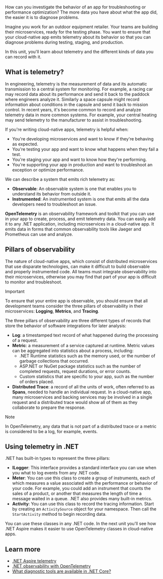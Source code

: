 How can you investigate the behavior of an app for troubleshooting or performance optimization? The more data you have about what the app did, the easier it is to diagnose problems.

Imagine you work for an outdoor equipment retailer. Your teams are building their microservices, ready for the testing phase. You want to ensure that your cloud-native app emits telemetry about its behavior so that you can diagnose problems during testing, staging, and production.

In this unit, you'll learn about telemetry and the different kinds of data you can record with it.

## What is telemetry?

In engineering, telemetry is the measurement of data and its automatic transmission to a central system for monitoring. For example, a racing car may record data about its performance and send it back to the paddock where engineers analyze it. Similarly a space capsule might record information about conditions in the capsule and send it back to mission control. In recent years, it's become common to record and analyze telemetry data in more common systems. For example, your central heating may send telemetry to the manufacturer to assist in troubleshooting.

If you're writing cloud-native apps, telemetry is helpful when:

- You're developing microservices and want to know if they're behaving as expected.
- You're testing your app and want to know what happens when they fail a test.
- You're staging your app and want to know how they're performing.
- You're supporting your app in production and want to troubleshoot an exception or optimize performance.

We can describe a system that emits rich telemetry as:

- **Observable**: An observable system is one that enables you to understand its behavior from outside it.
- **Instrumented**: An instrumented system is one that emits all the data developers need to troubleshoot an issue.

**OpenTelemetry** is an observability framework and toolkit that you can use in your app to create, process, and emit telemetry data. You can easily add it to any .NET application, including microservices in a cloud-native app. It emits data in forms that common observability tools like Jaeger and Prometheus can use and analyze.

## Pillars of observability

The nature of cloud-native apps, which consist of distributed microservices that use disparate technologies, can make it difficult to build observable and properly instrumented code. All teams must integrate observability into their microservices, otherwise you may find that part of your app is difficult to monitor and troubleshoot.

> [!IMPORTANT]
> To ensure that your entire app is observable, you should ensure that all development teams consider the three pillars of observability in their microservices: **Logging**, **Metrics**, and **Tracing**.

The three pillars of observability are three different types of records that store the behavior of software integrations for later analysis:

- **Log**: a timestamped text record of what happened during the processing of a request.
- **Metric**: a measurement of a service captured at runtime. Metric values can be aggregated into statistics about a process, including:
  - .NET Runtime statistics such as the memory used, or the number of garbage collections that occurred.
  - ASP.NET or NuGet package statistics such as the number of completed requests, request durations, or error counts.
  - Custom statistics that are specific to your app, such as the number of orders placed.
- **Distributed Trace**: a record of all the units of work, often referred to as **Spans**, needed to handle an individual request. In a cloud-native app, many microservices and backing services may be involved in a single request and a distributed trace would show all of them as they collaborate to prepare the response.

> [!NOTE]
> In OpenTelemetry, any data that is not part of a distributed trace or a metric is considered to be a log, for example, events.

## Using telemetry in .NET

.NET has built-in types to represent the three pillars:

- **ILogger**: This interface provides a standard interface you can use when you what to log events from any .NET code.
- **Meter**: You can use this class to create a group of instruments, each of which measures a value associated with the performance or behavior of your code. For example, you could add an instrument that counts the sales of a product, or another that measures the length of time a message waited in a queue. .NET also provides many built-in metrics.
- **Activity**: You can use this class to record the tracing information. Start by creating an `ActivitySource` object for your namespace. Then call the `StartActivity` method to begin recording data.

You can use these classes in any .NET code. In the next unit you'll see how .NET Aspire makes it easier to use OpenTelemetry classes in cloud-native apps.

## Learn more

- [.NET Aspire telemetry](/dotnet/aspire/fundamentals/telemetry)
- [.NET observability with OpenTelemetry](/dotnet/core/diagnostics/observability-with-otel)
- [What diagnostic tools are available in .NET Core?](/dotnet/core/diagnostics/)
